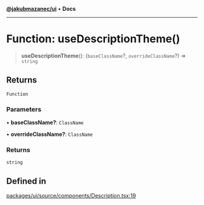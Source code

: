 [**@jakubmazanec/ui**](../README.md) • **Docs**

---

# Function: useDescriptionTheme()

> **useDescriptionTheme**(): (`baseClassName`?, `overrideClassName`?) => `string`

## Returns

`Function`

### Parameters

• **baseClassName?**: `ClassName`

• **overrideClassName?**: `ClassName`

### Returns

`string`

## Defined in

[packages/ui/source/components/Description.tsx:19](https://github.com/jakubmazanec/tools/blob/4809b04453aafb35a917917e0b4964a9ec0cd132/packages/ui/source/components/Description.tsx#L19)
